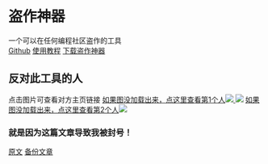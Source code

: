 # 盗作神器
一个可以在任何编程社区盗作的工具  
[Github](https://github.com/431658/scratch-project-downloader)
[使用教程](https://kdocs.cn/l/ciSQezkWQRic)
[下载盗作神器](/user.js)
## 反对此工具的人
点击图片可查看对方主页链接
[如果图没加载出来，点这里查看第1个人![](https://github.com/user-attachments/assets/45ea90d0-3392-4cdd-906a-5d3ecc16b649) ![](https://github.com/user-attachments/assets/a62529d6-6a3d-4e50-a23e-08d27e1f443f)](https://www.ccw.site/student/67d536733778fc282d63308e)
[如果图没加载出来，点这里查看第2个人![](https://github.com/user-attachments/assets/a71e7012-fb3b-4f24-8f7f-6e3e93062ecf)](https://www.ccw.site/student/6788a5c73778fc282d624110)
### 就是因为这篇文章导致我被封号！
[原文](https://learn.ccw.site/article/98607310-5255-4f2a-ac12-29faacd5deaf)
[备份文章](https://431658.github.io/scratch-project-downloader/备份文章1.html)
